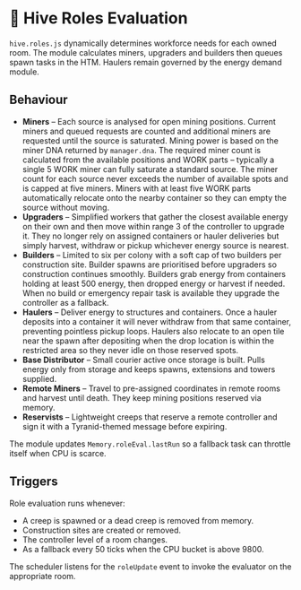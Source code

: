 # 🐜 Hive Roles Evaluation

`hive.roles.js` dynamically determines workforce needs for each owned room. The module
calculates miners, upgraders and builders then queues spawn tasks in the HTM.
Haulers remain governed by the energy demand module.

## Behaviour

 - **Miners** – Each source is analysed for open mining positions. Current miners
   and queued requests are counted and additional miners are requested until the
   source is saturated. Mining power is based on the miner DNA returned by
   `manager.dna`. The required miner count is calculated from the available
   positions and WORK parts – typically a single 5&nbsp;WORK miner can fully
   saturate a standard source. The miner count for each source never exceeds the
   number of available spots and is capped at five miners. Miners with at least
   five WORK parts automatically relocate onto the nearby container so they can
   empty the source without moving.
 - **Upgraders** – Simplified workers that gather the closest available energy
   on their own and then move within range&nbsp;3 of the controller to upgrade
   it. They no longer rely on assigned containers or hauler deliveries but
   simply harvest, withdraw or pickup whichever energy source is nearest.
- **Builders** – Limited to six per colony with a soft cap of two builders per
   construction site. Builder spawns are prioritised before upgraders so
   construction continues smoothly. Builders grab energy from containers holding
   at least 500 energy, then dropped energy or harvest if needed. When no build
   or emergency repair task is available they upgrade the controller as a
   fallback.
- **Haulers** – Deliver energy to structures and containers. Once a hauler
  deposits into a container it will never withdraw from that same container,
  preventing pointless pickup loops.
  Haulers also relocate to an open tile near the spawn after depositing when
  the drop location is within the restricted area so they never idle on those
  reserved spots.
- **Base Distributor** – Small courier active once storage is built. Pulls energy
  only from storage and keeps spawns, extensions and towers supplied.
- **Remote Miners** – Travel to pre-assigned coordinates in remote rooms and
  harvest until death. They keep mining positions reserved via memory.
- **Reservists** – Lightweight creeps that reserve a remote controller and sign
  it with a Tyranid-themed message before expiring.

The module updates `Memory.roleEval.lastRun` so a fallback task can throttle
itself when CPU is scarce.

## Triggers

Role evaluation runs whenever:

- A creep is spawned or a dead creep is removed from memory.
- Construction sites are created or removed.
- The controller level of a room changes.
- As a fallback every 50 ticks when the CPU bucket is above 9800.

The scheduler listens for the `roleUpdate` event to invoke the evaluator on the
appropriate room.
